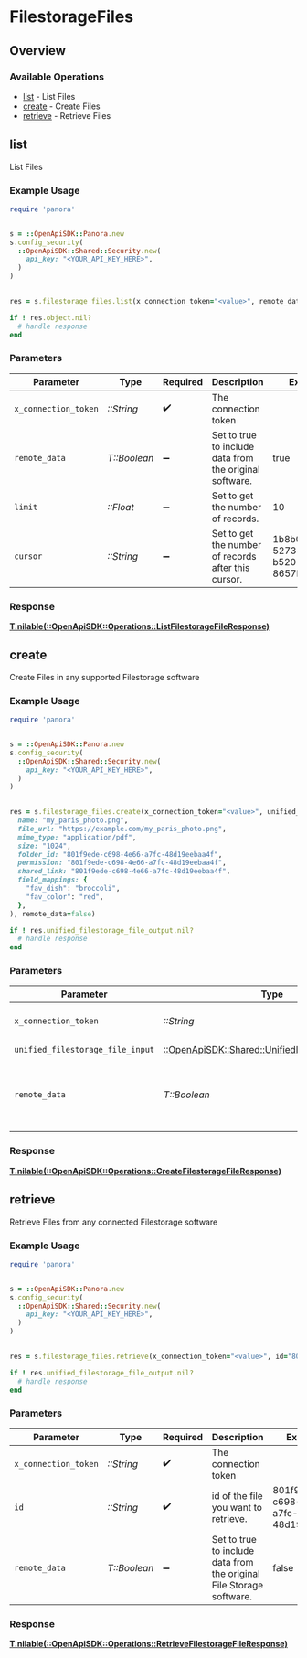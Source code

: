 # FilestorageFiles

## Overview

### Available Operations

* [list](#list) - List  Files
* [create](#create) - Create Files
* [retrieve](#retrieve) - Retrieve Files

## list

List  Files

### Example Usage

```ruby
require 'panora'


s = ::OpenApiSDK::Panora.new
s.config_security(
  ::OpenApiSDK::Shared::Security.new(
    api_key: "<YOUR_API_KEY_HERE>",
  )
)

    
res = s.filestorage_files.list(x_connection_token="<value>", remote_data=true, limit=10.0, cursor="1b8b05bb-5273-4012-b520-8657b0b90874")

if ! res.object.nil?
  # handle response
end

```

### Parameters

| Parameter                                               | Type                                                    | Required                                                | Description                                             | Example                                                 |
| ------------------------------------------------------- | ------------------------------------------------------- | ------------------------------------------------------- | ------------------------------------------------------- | ------------------------------------------------------- |
| `x_connection_token`                                    | *::String*                                              | :heavy_check_mark:                                      | The connection token                                    |                                                         |
| `remote_data`                                           | *T::Boolean*                                            | :heavy_minus_sign:                                      | Set to true to include data from the original software. | true                                                    |
| `limit`                                                 | *::Float*                                               | :heavy_minus_sign:                                      | Set to get the number of records.                       | 10                                                      |
| `cursor`                                                | *::String*                                              | :heavy_minus_sign:                                      | Set to get the number of records after this cursor.     | 1b8b05bb-5273-4012-b520-8657b0b90874                    |

### Response

**[T.nilable(::OpenApiSDK::Operations::ListFilestorageFileResponse)](../../models/operations/listfilestoragefileresponse.md)**




## create

Create Files in any supported Filestorage software

### Example Usage

```ruby
require 'panora'


s = ::OpenApiSDK::Panora.new
s.config_security(
  ::OpenApiSDK::Shared::Security.new(
    api_key: "<YOUR_API_KEY_HERE>",
  )
)

    
res = s.filestorage_files.create(x_connection_token="<value>", unified_filestorage_file_input=::OpenApiSDK::Shared::UnifiedFilestorageFileInput.new(
  name: "my_paris_photo.png",
  file_url: "https://example.com/my_paris_photo.png",
  mime_type: "application/pdf",
  size: "1024",
  folder_id: "801f9ede-c698-4e66-a7fc-48d19eebaa4f",
  permission: "801f9ede-c698-4e66-a7fc-48d19eebaa4f",
  shared_link: "801f9ede-c698-4e66-a7fc-48d19eebaa4f",
  field_mappings: {
    "fav_dish": "broccoli",
    "fav_color": "red",
  },
), remote_data=false)

if ! res.unified_filestorage_file_output.nil?
  # handle response
end

```

### Parameters

| Parameter                                                                                               | Type                                                                                                    | Required                                                                                                | Description                                                                                             | Example                                                                                                 |
| ------------------------------------------------------------------------------------------------------- | ------------------------------------------------------------------------------------------------------- | ------------------------------------------------------------------------------------------------------- | ------------------------------------------------------------------------------------------------------- | ------------------------------------------------------------------------------------------------------- |
| `x_connection_token`                                                                                    | *::String*                                                                                              | :heavy_check_mark:                                                                                      | The connection token                                                                                    |                                                                                                         |
| `unified_filestorage_file_input`                                                                        | [::OpenApiSDK::Shared::UnifiedFilestorageFileInput](../../models/shared/unifiedfilestoragefileinput.md) | :heavy_check_mark:                                                                                      | N/A                                                                                                     |                                                                                                         |
| `remote_data`                                                                                           | *T::Boolean*                                                                                            | :heavy_minus_sign:                                                                                      | Set to true to include data from the original Accounting software.                                      | false                                                                                                   |

### Response

**[T.nilable(::OpenApiSDK::Operations::CreateFilestorageFileResponse)](../../models/operations/createfilestoragefileresponse.md)**




## retrieve

Retrieve Files from any connected Filestorage software

### Example Usage

```ruby
require 'panora'


s = ::OpenApiSDK::Panora.new
s.config_security(
  ::OpenApiSDK::Shared::Security.new(
    api_key: "<YOUR_API_KEY_HERE>",
  )
)

    
res = s.filestorage_files.retrieve(x_connection_token="<value>", id="801f9ede-c698-4e66-a7fc-48d19eebaa4f", remote_data=false)

if ! res.unified_filestorage_file_output.nil?
  # handle response
end

```

### Parameters

| Parameter                                                            | Type                                                                 | Required                                                             | Description                                                          | Example                                                              |
| -------------------------------------------------------------------- | -------------------------------------------------------------------- | -------------------------------------------------------------------- | -------------------------------------------------------------------- | -------------------------------------------------------------------- |
| `x_connection_token`                                                 | *::String*                                                           | :heavy_check_mark:                                                   | The connection token                                                 |                                                                      |
| `id`                                                                 | *::String*                                                           | :heavy_check_mark:                                                   | id of the file you want to retrieve.                                 | 801f9ede-c698-4e66-a7fc-48d19eebaa4f                                 |
| `remote_data`                                                        | *T::Boolean*                                                         | :heavy_minus_sign:                                                   | Set to true to include data from the original File Storage software. | false                                                                |

### Response

**[T.nilable(::OpenApiSDK::Operations::RetrieveFilestorageFileResponse)](../../models/operations/retrievefilestoragefileresponse.md)**


